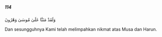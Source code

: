 ##### 114

<span class="ayah">وَلَقَدْ مَنَنَّا عَلَىٰ مُوسَىٰ وَهَٰرُونَ</span>

<span class="ayah_translation">Dan sesungguhnya Kami telah melimpahkan nikmat atas Musa dan Harun.</span>
